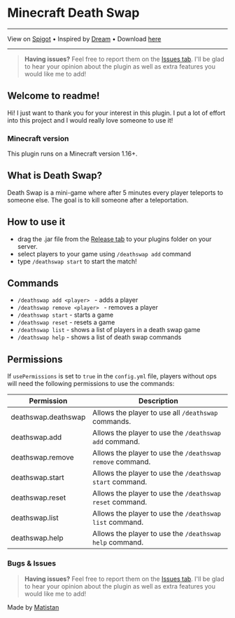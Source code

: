 # Minecraft Death Swap

---

View on [Spigot](https://www.spigotmc.org/resources/death-swap.109401/) •
Inspired by [Dream](https://www.youtube.com/@dream) •
Download [here](https://github.com/Matistan/MinecraftDeathSwap/releases)

---

> **Having issues?** Feel free to report them on the [Issues tab](https://github.com/Matistan/MinecraftDeathSwap/issues). I'll be glad to hear your opinion about the plugin as well as extra features you would like me to add!

## Welcome to readme!

Hi! I just want to thank you for your interest in this plugin. I put a lot of effort into this project and I would really love someone to use it!

### Minecraft version

This plugin runs on a Minecraft version 1.16+.

## What is Death Swap?

Death Swap is a mini-game where after 5 minutes every player teleports to someone else. The goal is to kill someone after a teleportation.

## How to use it

- drag the .jar file from the [Release tab](https://github.com/Matistan/MinecraftDeathSwap/releases) to your plugins folder on your server.
- select players to your game using `/deathswap add` command
- type `/deathswap start` to start the match!

## Commands

- `/deathswap add <player> ` - adds a player
- `/deathswap remove <player> ` - removes a player
- `/deathswap start` - starts a game
- `/deathswap reset` - resets a game
- `/deathswap list` - shows a list of players in a death swap game
- `/deathswap help` - shows a list of death swap commands

## Permissions

If `usePermissions` is set to `true` in the `config.yml` file, players without ops will need the following permissions to use the commands:

| Permission          | Description                                               |
|---------------------|-----------------------------------------------------------|
| deathswap.deathswap | Allows the player to use all `/deathswap` commands.       |
| deathswap.add       | Allows the player to use the `/deathswap add` command.    |
| deathswap.remove    | Allows the player to use the `/deathswap remove` command. |
| deathswap.start     | Allows the player to use the `/deathswap start` command.  |
| deathswap.reset     | Allows the player to use the `/deathswap reset` command.  |
| deathswap.list      | Allows the player to use the `/deathswap list` command.   |
| deathswap.help      | Allows the player to use the `/deathswap help` command.   |

### Bugs & Issues

> **Having issues?** Feel free to report them on the [Issues tab](https://github.com/Matistan/MinecraftDeathSwap/issues). I'll be glad to hear your opinion about the plugin as well as extra features you would like me to add!


Made by [Matistan](https://github.com/Matistan)